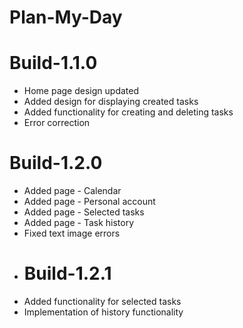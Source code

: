 # Plan-My-Day
# Build-1.1.0
- Home page design updated
- Added design for displaying created tasks
- Added functionality for creating and deleting tasks
- Error correction
# Build-1.2.0
- Added page - Calendar
- Added page - Personal account
- Added page - Selected tasks
- Added page - Task history
- Fixed text image errors
- # Build-1.2.1
- Added functionality for selected tasks
- Implementation of history functionality

